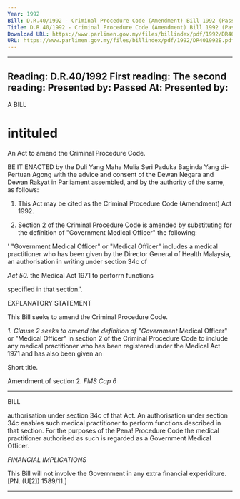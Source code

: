 ```yaml
---
Year: 1992
Bill: D.R.40/1992 - Criminal Procedure Code (Amendment) Bill 1992 (Passed)
Title: D.R.40/1992 - Criminal Procedure Code (Amendment) Bill 1992 (Passed)
Download URL: https://www.parlimen.gov.my/files/billindex/pdf/1992/DR401992E.pdf
URL: https://www.parlimen.gov.my/files/billindex/pdf/1992/DR401992E.pdf
---
```

---
Reading:
D.R.40/1992
First reading:
The second reading:
Presented by:
Passed At:
Presented by:
---

A BILL

# intituled

An Act to amend the Criminal Procedure Code.

BE IT ENACTED by the Duli Yang Maha Mulia Seri
Paduka Baginda Yang di-Pertuan Agong with the advice
and consent of the Dewan Negara and Dewan Rakyat in
Parliament assembled, and by the authority of the same,
as follows:

1. This Act may be cited as the Criminal Procedure
Code (Amendment) Act 1992.

2. Section 2 of the Criminal Procedure Code is amended
by substituting for the definition of "Government
Medical Officer" the following:

' "Government Medical Officer" or
"Medical Officer" includes a medical
practitioner who has been given by the
Director General of Health Malaysia, an
authorisation in writing under section 34c of

_Act 50._ the Medical Act 1971 to perforrn functions

specified in that section.'.

EXPLANATORY STATEMENT

This Bill seeks to amend the Criminal Procedure Code.

_1._ _Clause 2 seeks to amend the definition of "Government_
Medical Officer" or "Medical Officer" in section 2 of the Criminal
Procedure Code to include any medical practitioner who has been
registered under the Medical Act 1971 and has also been given an


Short title.

Amendment
of section 2.
_FMS Cap 6_


-----

BILL

authorisation under section 34c cf that Act. An authorisation under
section 34c enables such medical practitioner to perform functions
described in that section. For the purposes of the Pena! Procedure
Code the medical practitioner authorised as such is regarded as a
Government Medical Officer.

_FINANCIAL_ _IMPLICATIONS_

This Bill will not involve the Government in any extra financial
experiditure. [PN. (U[2]) 1589/11.]


-----

